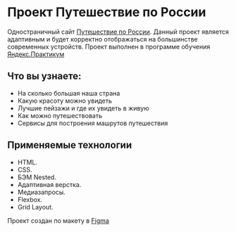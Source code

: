 # Проект Путешествие по России

Одностраничный сайт [Путешествие по России](https://storytold41.github.io/russian-travel/).
Данный проект является адаптивным и будет корректно отображаться на большинстве современных устройств.
Проект выполнен в программе обучения [Яндекс.Практикум](https://practicum.yandex.ru)

## Что вы узнаете:
* На сколько большая наша страна
* Какую красоту можно увидеть
* Лучшие пейзажи и где их увидеть в живую
* Как можно путешествовать
* Сервисы для построения машрутов путешествия

## Применяемые технологии

* HTML.
* CSS.
* БЭМ Nested.
* Адаптивная верстка.
* Медиазапросы.
* Flexbox.
* Grid Layout.

Проект создан по макету в [Figma](https://www.figma.com/file/5S2WSbEFL6awjVWJ0NWL8Q/Sprint-3_-Russia-_-desktop-%2B-mobile?node-id=28503%3A0)
